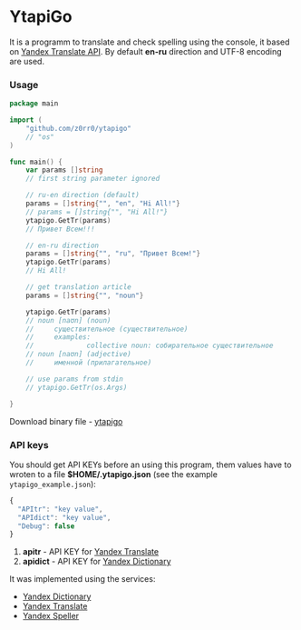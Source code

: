 YtapiGo
=======

It is a programm to translate and check spelling using the console, it based on [Yandex Translate API](http://api.yandex.ru/translate/). By default **en-ru** direction and UTF-8 encoding are used.

### Usage

```go
package main

import (
    "github.com/z0rr0/ytapigo"
    // "os"
)

func main() {
    var params []string
    // first string parameter ignored

    // ru-en direction (default)
    params = []string{"", "en", "Hi All!"}
    // params = []string{"", "Hi All!"}
    ytapigo.GetTr(params)
    // Привет Всем!!!

    // en-ru direction
    params = []string{"", "ru", "Привет Всем!"}
    ytapigo.GetTr(params)
    // Hi All!

    // get translation article
    params = []string{"", "noun"}

    ytapigo.GetTr(params)
    // noun [naʊn] (noun)
    //     существительное (существительное)
    //     examples:
    //             collective noun: собирательное существительное
    // noun [naʊn] (adjective)
    //     именной (прилагательное)

    // use params from stdin
    // ytapigo.GetTr(os.Args)

}
```

Download binary file - [ytapigo](https://yadi.sk/d/ysOtugQVdiS6x)

### API keys

You should get API KEYs before an using this program, them values have to wroten to a file **$HOME/.ytapigo.json** (see the example `ytapigo_example.json`):

```javascript
{
  "APItr": "key value",
  "APIdict": "key value",
  "Debug": false
}
```

1. **apitr** - API KEY for [Yandex Translate](http://api.yandex.ru/key/form.xml?service=trnsl)
2. **apidict** - API KEY for [Yandex Dictionary](http://api.yandex.ru/key/form.xml?service=dict)

It was implemented using the services:

* [Yandex Dictionary](http://api.yandex.ru/dictionary/)
* [Yandex Translate](http://api.yandex.ru/translate/)
* [Yandex Speller](http://api.yandex.ru/speller/)